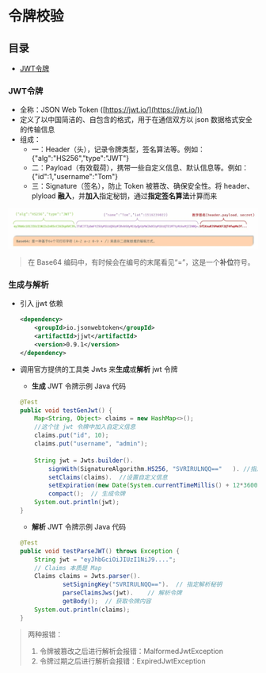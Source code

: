 # 令牌校验

## 目录
- [JWT令牌](#jwt令牌)

### JWT令牌
* 全称：JSON Web Token ([https://jwt.io/](https://jwt.io/))
* 定义了以中国简洁的、自包含的格式，用于在通信双方以 json 数据格式安全的传输信息
* 组成：
    - 一：Header（头），记录令牌类型，签名算法等。例如：{"alg":"HS256","type":"JWT"}
    - 二：Payload（有效载荷），携带一些自定义信息、默认信息等。例如：{"id":1,"username":"Tom"}
    - 三：Signature（签名），防止 Token 被篡改、确保安全性。将 header、plyload **融入**，并**加入**指定秘钥，通过**指定签名算法**计算而来

![Base64编码JWT令牌示例](img/JWT_TokenExample.jpg)
> 在 Base64 编码中，有时候会在编号的末尾看见“=”，这是一个**补位**符号。


### 生成与解析
* 引入 jjwt 依赖
    ```xml
    <dependency>
        <groupId>io.jsonwebtoken</groupId>
        <artifactId>jjwt</artifactId>
        <version>0.9.1</version>
    </dependency>
    ```

* 调用官方提供的工具类 Jwts 来**生成**或**解析** jwt 令牌
    - **生成** JWT 令牌示例 Java 代码
    ```java
    @Test
    public void testGenJwt() {
        Map<String, Object> claims = new HashMap<>();
        //这个往 jwt 令牌中加入自定义信息
        claims.put("id", 10);   
        claims.put("username", "admin");

        String jwt = Jwts.builder().
            signWith(SignatureAlgorithm.HS256, "SVRIRULNQQ=="   ). //指定加密算法，秘钥
            setClaims(claims).  //设置自定义信息
            setExpiration(new Date(System.currentTimeMillis() + 12*3600*1000)). //设置令牌过期时间
            compact();  // 生成令牌
        System.out.println(jwt);
    }
    ```

    - **解析** JWT 令牌示例 Java 代码
    ```java
    @Test
    public void testParseJWT() throws Exception { 
        String jwt = "eyJhbGciOiJIUzI1NiJ9....";
        // Claims 本质是 Map
        Claims claims = Jwts.parser().
                setSigningKey("SVRIRULNQQ==").  // 指定解析秘钥
                parseClaimsJws(jwt).    // 解析令牌
                getBody();  // 获取令牌内容
        System.out.println(claims);
    }
    ```

> 两种报错：
> 1. 令牌被篡改之后进行解析会报错：MalformedJwtException
> 2. 令牌过期之后进行解析会报错：ExpiredJwtException